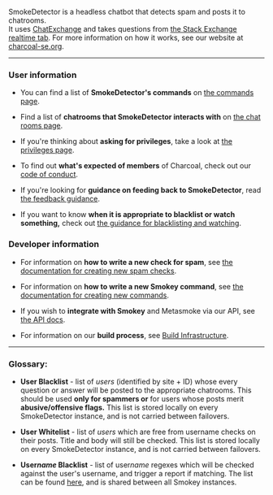 SmokeDetector is a headless chatbot that detects spam and posts it to chatrooms.  
It uses [ChatExchange](https://github.com/Manishearth/ChatExchange) and takes questions from [the Stack Exchange realtime tab](http://stackexchange.com/questions?tab=realtime). For more information on how it works, see our website at [charcoal-se.org](https://charcoal-se.org/).

***

### User information

 - You can find a list of **SmokeDetector's commands** on [the commands page](Commands).

 - Find a list of **chatrooms that SmokeDetector interacts with** on [the chat rooms page](Chat-Rooms).

 - If you're thinking about **asking for privileges**, take a look at [the privileges page](Privileges).

 - To find out **what's expected of members** of Charcoal, check out our [code of conduct](Code-of-Conduct).

 - If you're looking for **guidance on feeding back to SmokeDetector**, read [the feedback guidance](Feedback-Guidance).

 - If you want to know **when it is appropriate to blacklist or watch something,** check out [the guidance for blacklisting and watching](Guidance-for-Blacklisting-and-Watching).

### Developer information

 - For information on **how to write a new check for spam**, see [the documentation for creating new spam checks](Creating-new-spam-checks).

 - For information on **how to write a new Smokey command**, see [the documentation for creating new commands](Creating-new-commands).

 - If you wish to **integrate with Smokey** and Metasmoke via our API, see [the API docs](https://charcoal-se.org/ms/API-Documentation).

 - For information on our **build process**, see [Build Infrastructure](Build-Infrastructure).

***

### Glossary:

- **User Blacklist** - list of *users* (identified by site + ID) whose every question or answer will be posted to the appropriate chatrooms. This should be used **only for spammers or** for users whose posts merit **abusive/offensive flags.** This list is stored locally on every SmokeDetector instance, and is not carried between failovers.

- **User Whitelist** - list of *users* which are free from username checks on their posts. Title and body will still be checked. This list is stored locally on every SmokeDetector instance, and is not carried between failovers.

- **User*name* Blacklist** - list of user*name* regexes which will be checked against the user's username, and trigger a report if matching. The list can be found [here](https://github.com/Charcoal-SE/SmokeDetector/blob/master/blacklisted_usernames.txt), and is shared between all Smokey instances.